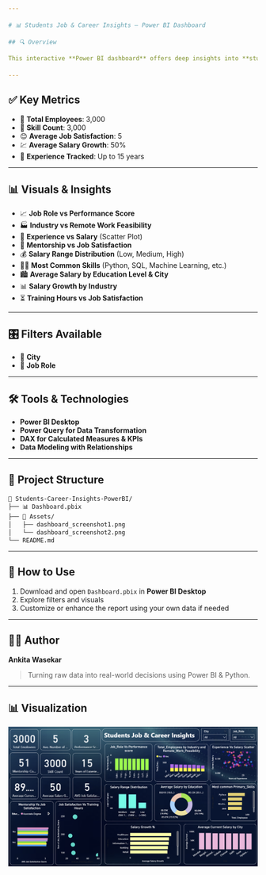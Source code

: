 ```yaml
---

# 📊 Students Job & Career Insights – Power BI Dashboard

## 🔍 Overview

This interactive **Power BI dashboard** offers deep insights into **student employment patterns**, including job roles, performance, satisfaction, salaries, and required skills. It's a powerful tool for **career counselors**, **educators**, and **HR professionals** aiming to support students in making informed career choices.

---
```


## ✅ Key Metrics

* 👥 **Total Employees**: 3,000
* 🧠 **Skill Count**: 3,000
* 😊 **Average Job Satisfaction**: 5
* 💹 **Average Salary Growth**: 50%
* 📆 **Experience Tracked**: Up to 15 years

---

## 📊 Visuals & Insights

* 📈 **Job Role vs Performance Score**
* 🏭 **Industry vs Remote Work Feasibility**
* 💼 **Experience vs Salary** (Scatter Plot)
* 🤝 **Mentorship vs Job Satisfaction**
* 💰 **Salary Range Distribution** (Low, Medium, High)
* 🧑‍💻 **Most Common Skills** (Python, SQL, Machine Learning, etc.)
* 🏙️ **Average Salary by Education Level & City**
* 📊 **Salary Growth by Industry**
* ⏳ **Training Hours vs Job Satisfaction**

---

## 🎛 Filters Available

* 🌆 **City**
* 💼 **Job Role**

---

## 🛠 Tools & Technologies

* **Power BI Desktop**
* **Power Query for Data Transformation**
* **DAX for Calculated Measures & KPIs**
* **Data Modeling with Relationships**

---

## 📂 Project Structure

```
📁 Students-Career-Insights-PowerBI/
├── 📊 Dashboard.pbix
├── 📁 Assets/
│   ├── dashboard_screenshot1.png
│   └── dashboard_screenshot2.png
└── README.md
```

---

## 🚀 How to Use

1. Download and open `Dashboard.pbix` in **Power BI Desktop**
2. Explore filters and visuals
3. Customize or enhance the report using your own data if needed

---

## 🙋‍♀️ Author

**Ankita Wasekar**

> Turning raw data into real-world decisions using Power BI & Python.

---


## 📊 Visualization
![image alt](https://github.com/Ankita-Wasekar/Job-Career-Insights/blob/9db3ff6b1425a291db58706d96cf3d5c93c98cc1/Job%20%26%20career%20insights%20visualization.png)


